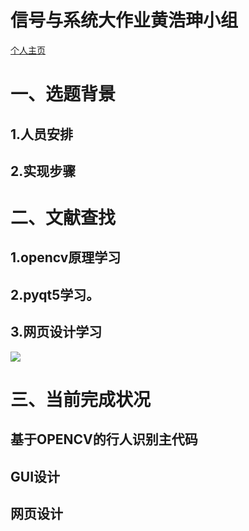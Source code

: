 # 信号与系统大作业黄浩珅小组
<html>
<head>
<meta charset="utf-8">
<title>宿舍异常进入识别监控</title>
</head>
<body>
<a href="https://github.com/hhaos0725/hhaos0725.github.io">个人主页</a>
<h1>一、选题背景</h1>
<h2>1.人员安排</h2>
<h2>2.实现步骤</h2>
<h1>二、文献查找</h1>
<h2>1.opencv原理学习</h2>
<h2>2.pyqt5学习。</h2>
<h2>3.网页设计学习</h2>
<img src="<img src=http://chuantu.xyz/t6/703/1574254246x2890211836.jpg />" >
<h1>三、当前完成状况</h1>
<h2>基于OPENCV的行人识别主代码</h2>
<h2>GUI设计</h2>
<h2>网页设计</h2>
</body>
</html>